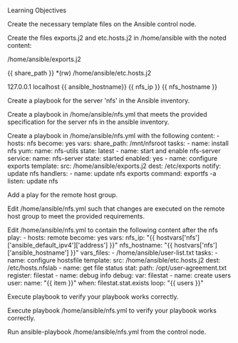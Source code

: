 Learning Objectives

Create the necessary template files on the Ansible control node.

Create the files exports.j2 and etc.hosts.j2 in /home/ansible with the noted content:

/home/ansible/exports.j2

{{ share_path }} *(rw)
/home/ansible/etc.hosts.j2

127.0.0.1	localhost {{ ansible_hostname}}
{{ nfs_ip }}	{{ nfs_hostname }}

Create a playbook for the server 'nfs' in the Ansible inventory.

Create a playbook in /home/ansible/nfs.yml that meets the provided specification for the server nfs in the ansible inventory.

Create a playbook in /home/ansible/nfs.yml with the following content: - hosts: nfs become: yes vars: share_path: /mnt/nfsroot tasks: - name: install nfs yum: name: nfs-utils state: latest - name: start and enable nfs-server service: name: nfs-server state: started enabled: yes - name: configure exports template: src: /home/ansible/exports.j2 dest: /etc/exports notify: update nfs handlers: - name: update nfs exports command: exportfs -a listen: update nfs


Add a play for the remote host group.

Edit /home/ansible/nfs.yml such that changes are executed on the remote host group to meet the provided requirements.

Edit /home/ansible/nfs.yml to contain the following content after the nfs play: - hosts: remote become: yes vars: nfs_ip: "{{ hostvars['nfs']['ansible_default_ipv4']['address'] }}" nfs_hostname: "{{ hostvars['nfs']['ansible_hostname'] }}" vars_files: - /home/ansible/user-list.txt tasks: - name: configure hostsfile template: src: /home/ansible/etc.hosts.j2 dest: /etc/hosts.nfslab - name: get file status stat: path: /opt/user-agreement.txt register: filestat - name: debug info debug: var: filestat - name: create users user: name: "{{ item }}" when: filestat.stat.exists loop: "{{ users }}"


Execute playbook to verify your playbook works correctly.

Execute playbook /home/ansible/nfs.yml to verify your playbook works correctly.

Run ansible-playbook /home/ansible/nfs.yml from the control node.
